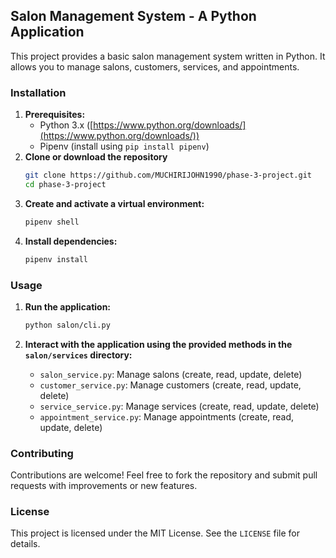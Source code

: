 ## Salon Management System - A Python Application

This project provides a basic salon management system written in Python. It allows you to manage salons, customers, services, and appointments.

### Installation

1. **Prerequisites:**
    * Python 3.x ([https://www.python.org/downloads/](https://www.python.org/downloads/))
    * Pipenv (install using `pip install pipenv`)
2. **Clone or download the repository**
    ```bash
    git clone https://github.com/MUCHIRIJOHN1990/phase-3-project.git
    cd phase-3-project
    ```
3. **Create and activate a virtual environment:**
    ```bash
    pipenv shell
    ```
4. **Install dependencies:**
    ```bash
    pipenv install
    ```

### Usage

1. **Run the application:**
    ```bash
    python salon/cli.py
    ```

2. **Interact with the application using the provided methods in the `salon/services` directory:**

    * `salon_service.py`: Manage salons (create, read, update, delete)
    * `customer_service.py`: Manage customers (create, read, update, delete)
    * `service_service.py`: Manage services (create, read, update, delete)
    * `appointment_service.py`: Manage appointments (create, read, update, delete)


### Contributing

Contributions are welcome! Feel free to fork the repository and submit pull requests with improvements or new features. 

### License

This project is licensed under the MIT License. See the `LICENSE` file for details.
